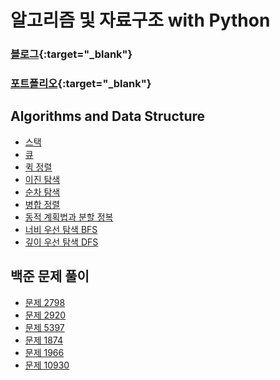 # 알고리즘 및 자료구조 with Python

### [블로그](https://da-journal.com){:target="_blank"}
### [포트폴리오](https://dawunhan.github.io/portfolio/){:target="_blank"}

## Algorithms and Data Structure
- [스택](https://github.com/DAWUNHAN/Algorithms-and-DataStructure/blob/master/Stack.ipynb)
- [큐](https://github.com/DAWUNHAN/Algorithms-and-DataStructure/blob/master/Queue.ipynb)
- [퀵 정렬](https://github.com/DAWUNHAN/Algorithms-and-DataStructure/blob/master/Quick%20Sort%20%ED%80%B5%20%EC%A0%95%EB%A0%AC.ipynb)
- [이진 탐색](https://github.com/DAWUNHAN/Algorithms-and-DataStructure/blob/master/%EC%9D%B4%EC%A7%84%20%ED%83%90%EC%83%89%20(Binary%20Search).ipynb)
- [순차 탐색](https://github.com/DAWUNHAN/Algorithms-and-DataStructure/blob/master/%EC%88%9C%EC%B0%A8%20%ED%83%90%EC%83%89%20(Sequential%20Search).ipynb)
- [병합 정렬](https://github.com/DAWUNHAN/Algorithms-and-DataStructure/blob/master/%EB%B3%91%ED%95%A9%20%EC%A0%95%EB%A0%AC%20(Merge%20Sort).ipynb)
- [동적 계획법과 분할 정복](https://github.com/DAWUNHAN/Algorithms-and-DataStructure/blob/master/%EB%8F%99%EC%A0%81%20%EA%B3%84%ED%9A%8D%EB%B2%95%20(Dynamic%20Programming)%EA%B3%BC%20%EB%B6%84%ED%95%A0%20%EC%A0%95%EB%B3%B5%20(Divide%20and%20Conquer).ipynb)
- [너비 우선 탐색 BFS](https://github.com/DAWUNHAN/Algorithms-and-DataStructure/blob/master/%EB%84%88%EB%B9%84%20%EC%9A%B0%EC%84%A0%20%ED%83%90%EC%83%89%20(Breadth-First%20Search).ipynb)
- [깊이 우선 탐색 DFS](https://github.com/DAWUNHAN/Algorithms-and-DataStructure/blob/master/%EA%B9%8A%EC%9D%B4%20%EC%9A%B0%EC%84%A0%20%ED%83%90%EC%83%89%20(Depth-First%20Search).ipynb)

## 백준 문제 풀이
- [문제 2798](https://github.com/DAWUNHAN/Algorithms-and-DataStructure/blob/master/%5B%EB%B0%B1%EC%A4%80%5D%202798.ipynb)
- [문제 2920](https://github.com/DAWUNHAN/Algorithms-and-DataStructure/blob/master/%5B%EB%B0%B1%EC%A4%80%5D%202920.ipynb)
- [문제 5397](https://github.com/DAWUNHAN/Algorithms-and-DataStructure/blob/master/%5B%EB%B0%B1%EC%A4%80%5D%205397%20%ED%82%A4%EB%A1%9C%EA%B1%B0.ipynb)
- [문제 1874](https://github.com/DAWUNHAN/Algorithms-and-DataStructure/blob/master/%5B%EB%B0%B1%EC%A4%80%5D%201874%20%EC%8A%A4%ED%83%9D%20%EC%88%98%EC%97%B4.ipynb)
- [문제 1966](https://github.com/DAWUNHAN/Algorithms-and-DataStructure/blob/master/%5B%EB%B0%B1%EC%A4%80%5D%201966%20%ED%81%90.ipynb)
- [문제 10930](https://github.com/DAWUNHAN/Algorithms-and-DataStructure/blob/master/%5B%EB%B0%B1%EC%A4%80%5D%2010930%20SHA-256.ipynb)
